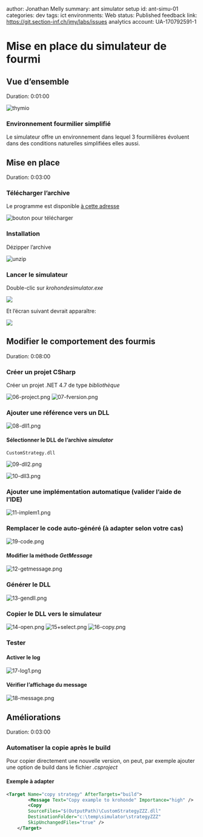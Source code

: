 author: Jonathan Melly
summary: ant simulator setup
id: ant-simu-01
categories: dev
tags: ict
environments: Web
status: Published
feedback link: https://git.section-inf.ch/jmy/labs/issues
analytics account: UA-170792591-1

# Mise en place du simulateur de fourmi

## Vue d’ensemble
Duration: 0:01:00

![thymio](assets/ant-simu-01/ant-01.png)

### Environnement fourmilier simplifié
Le simulateur offre un environnement dans lequel 3 fourmilières évoluent dans des conditions naturelles simplifiées elles aussi.

## Mise en place
Duration: 0:03:00

### Télécharger l’archive

Le programme est disponible [à cette adresse](https://github.com/ETML-INF/320-POO_2023/blob/main/assets/simulator.zip)

![bouton pour télécharger](assets/ant-simu-01/ant-simu-02-download.png)


### Installation

Dézipper l’archive

![unzip](assets/ant-simu-01/ant-03-extract.png)

### Lancer le simulateur

Double-clic sur *krohondesimulator.exe*

![](assets/ant-simu-01/04-exe.png)

Et l’écran suivant devrait apparaître:

![](assets/ant-simu-01/05-simu.png)


## Modifier le comportement des fourmis
Duration: 0:08:00

### Créer un projet CSharp
Créer un projet .NET 4.7 de type *bibliothèque*

![06-project.png](assets/ant-simu-01/06-project.png)
![07-fversion.png](assets/ant-simu-01/07-fversion.png)

### Ajouter une référence vers un DLL
![08-dll1.png](assets/ant-simu-01/08-dll1.png)

#### Sélectionner le DLL de l’archive *simulator*
```text
CustomStrategy.dll
```
![09-dll2.png](assets/ant-simu-01/09-dll2.png)

![10-dll3.png](assets/ant-simu-01/10-dll3.png)

### Ajouter une implémentation automatique (valider l’aide de l’IDE)
![11-implem1.png](assets/ant-simu-01/11-implem1.png)

### Remplacer le code auto-généré (à adapter selon votre cas)
![19-code.png](assets/ant-simu-01/19-code.png)

#### Modifier la méthode *GetMessage*
![12-getmessage.png](assets/ant-simu-01/12-getmessage.png)

### Générer le DLL
![13-gendll.png](assets/ant-simu-01/13-gendll.png)

### Copier le DLL vers le simulateur
![14-open.png](assets/ant-simu-01/14-open.png)
![15+select.png](assets/ant-simu-01/15-select.png)
![16-copy.png](assets/ant-simu-01/16-copy.png)

### Tester

#### Activer le log
![17-log1.png](assets/ant-simu-01/17-log1.png)

#### Vérifier l’affichage du message
![18-message.png](assets/ant-simu-01/18-message.png)

## Améliorations
Duration: 0:03:00

### Automatiser la copie après le build
Pour copier directement une nouvelle version, on peut, par exemple ajouter une option de build dans le fichier *.csproject*

#### Exemple à adapter
```xml
<Target Name="copy strategy" AfterTargets="build">
        <Message Text="Copy example to krohonde" Importance="high" />
        <Copy 
		SourceFiles="$(OutputPath)\CustomStrategyZZZ.dll" 
		DestinationFolder="c:\temp\simulator\strategyZZZ" 
		SkipUnchangedFiles="true" />
    </Target>
```
